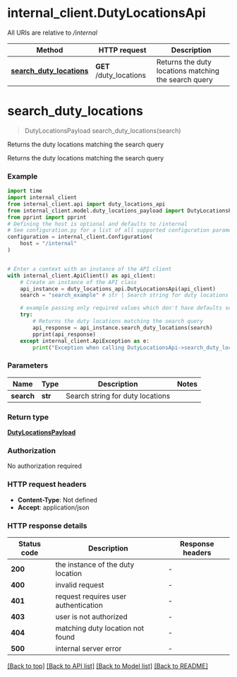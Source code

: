 # internal_client.DutyLocationsApi

All URIs are relative to */internal*

Method | HTTP request | Description
------------- | ------------- | -------------
[**search_duty_locations**](DutyLocationsApi.md#search_duty_locations) | **GET** /duty_locations | Returns the duty locations matching the search query


# **search_duty_locations**
> DutyLocationsPayload search_duty_locations(search)

Returns the duty locations matching the search query

Returns the duty locations matching the search query

### Example


```python
import time
import internal_client
from internal_client.api import duty_locations_api
from internal_client.model.duty_locations_payload import DutyLocationsPayload
from pprint import pprint
# Defining the host is optional and defaults to /internal
# See configuration.py for a list of all supported configuration parameters.
configuration = internal_client.Configuration(
    host = "/internal"
)


# Enter a context with an instance of the API client
with internal_client.ApiClient() as api_client:
    # Create an instance of the API class
    api_instance = duty_locations_api.DutyLocationsApi(api_client)
    search = "search_example" # str | Search string for duty locations

    # example passing only required values which don't have defaults set
    try:
        # Returns the duty locations matching the search query
        api_response = api_instance.search_duty_locations(search)
        pprint(api_response)
    except internal_client.ApiException as e:
        print("Exception when calling DutyLocationsApi->search_duty_locations: %s\n" % e)
```


### Parameters

Name | Type | Description  | Notes
------------- | ------------- | ------------- | -------------
 **search** | **str**| Search string for duty locations |

### Return type

[**DutyLocationsPayload**](DutyLocationsPayload.md)

### Authorization

No authorization required

### HTTP request headers

 - **Content-Type**: Not defined
 - **Accept**: application/json


### HTTP response details

| Status code | Description | Response headers |
|-------------|-------------|------------------|
**200** | the instance of the duty location |  -  |
**400** | invalid request |  -  |
**401** | request requires user authentication |  -  |
**403** | user is not authorized |  -  |
**404** | matching duty location not found |  -  |
**500** | internal server error |  -  |

[[Back to top]](#) [[Back to API list]](../README.md#documentation-for-api-endpoints) [[Back to Model list]](../README.md#documentation-for-models) [[Back to README]](../README.md)

